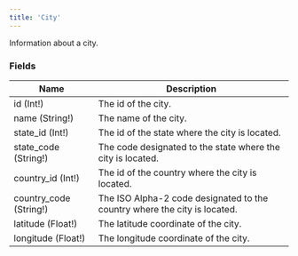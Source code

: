 ```yaml
---
title: 'City'
---
```


Information about a city.

### Fields

| Name                   | Description                                                               |
| ---------------------- | ------------------------------------------------------------------------- |
| id (Int!)              | The id of the city.                                                       |
| name (String!)         | The name of the city.                                                     |
| state_id (Int!)        | The id of the state where the city is located.                            |
| state_code (String!)   | The code designated to the state where the city is located.               |
| country_id (Int!)      | The id of the country where the city is located.                          |
| country_code (String!) | The ISO Alpha-2 code designated to the country where the city is located. |
| latitude (Float!)      | The latitude coordinate of the city.                                      |
| longitude (Float!)     | The longitude coordinate of the city.                                     |
